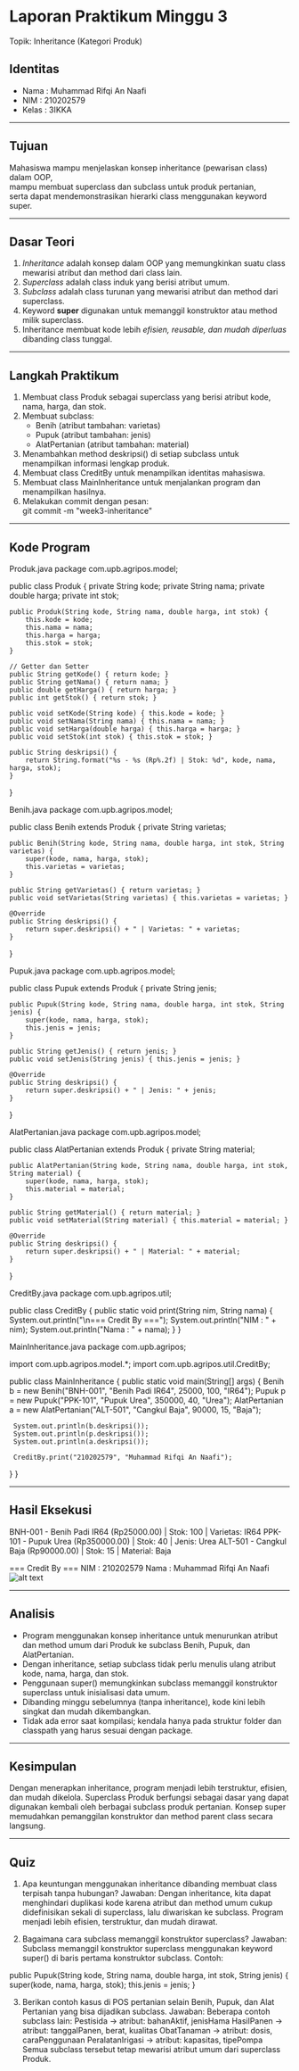 # Laporan Praktikum Minggu 3
Topik: Inheritance (Kategori Produk)

## Identitas
- Nama  : Muhammad Rifqi An Naafi
- NIM   : 210202579
- Kelas : 3IKKA

---

## Tujuan
Mahasiswa mampu menjelaskan konsep inheritance (pewarisan class) dalam OOP,  
mampu membuat superclass dan subclass untuk produk pertanian,  
serta dapat mendemonstrasikan hierarki class menggunakan keyword super.

---

## Dasar Teori
1. *Inheritance* adalah konsep dalam OOP yang memungkinkan suatu class mewarisi atribut dan method dari class lain.  
2. *Superclass* adalah class induk yang berisi atribut umum.  
3. *Subclass* adalah class turunan yang mewarisi atribut dan method dari superclass.  
4. Keyword **super** digunakan untuk memanggil konstruktor atau method milik superclass.  
5. Inheritance membuat kode lebih *efisien, reusable, dan mudah diperluas* dibanding class tunggal.

---

## Langkah Praktikum
1. Membuat class Produk sebagai superclass yang berisi atribut kode, nama, harga, dan stok.  
2. Membuat subclass:
   - Benih (atribut tambahan: varietas)  
   - Pupuk (atribut tambahan: jenis)  
   - AlatPertanian (atribut tambahan: material)
3. Menambahkan method deskripsi() di setiap subclass untuk menampilkan informasi lengkap produk.  
4. Membuat class CreditBy untuk menampilkan identitas mahasiswa.  
5. Membuat class MainInheritance untuk menjalankan program dan menampilkan hasilnya.  
6. Melakukan commit dengan pesan:  
git commit -m "week3-inheritance"


---

## Kode Program

Produk.java
package com.upb.agripos.model;

public class Produk {
    private String kode;
    private String nama;
    private double harga;
    private int stok;

    public Produk(String kode, String nama, double harga, int stok) {
        this.kode = kode;
        this.nama = nama;
        this.harga = harga;
        this.stok = stok;
    }

    // Getter dan Setter
    public String getKode() { return kode; }
    public String getNama() { return nama; }
    public double getHarga() { return harga; }
    public int getStok() { return stok; }

    public void setKode(String kode) { this.kode = kode; }
    public void setNama(String nama) { this.nama = nama; }
    public void setHarga(double harga) { this.harga = harga; }
    public void setStok(int stok) { this.stok = stok; }

    public String deskripsi() {
        return String.format("%s - %s (Rp%.2f) | Stok: %d", kode, nama, harga, stok);
    }
}

Benih.java
package com.upb.agripos.model;

public class Benih extends Produk {
    private String varietas;

    public Benih(String kode, String nama, double harga, int stok, String varietas) {
        super(kode, nama, harga, stok);
        this.varietas = varietas;
    }

    public String getVarietas() { return varietas; }
    public void setVarietas(String varietas) { this.varietas = varietas; }

    @Override
    public String deskripsi() {
        return super.deskripsi() + " | Varietas: " + varietas;
    }
}

Pupuk.java
package com.upb.agripos.model;

public class Pupuk extends Produk {
    private String jenis;

    public Pupuk(String kode, String nama, double harga, int stok, String jenis) {
        super(kode, nama, harga, stok);
        this.jenis = jenis;
    }

    public String getJenis() { return jenis; }
    public void setJenis(String jenis) { this.jenis = jenis; }

    @Override
    public String deskripsi() {
        return super.deskripsi() + " | Jenis: " + jenis;
    }
}

AlatPertanian.java
package com.upb.agripos.model;

public class AlatPertanian extends Produk {
    private String material;

    public AlatPertanian(String kode, String nama, double harga, int stok, String material) {
        super(kode, nama, harga, stok);
        this.material = material;
    }

    public String getMaterial() { return material; }
    public void setMaterial(String material) { this.material = material; }

    @Override
    public String deskripsi() {
        return super.deskripsi() + " | Material: " + material;
    }
}

CreditBy.java
package com.upb.agripos.util;

public class CreditBy {
    public static void print(String nim, String nama) {
        System.out.println("\n=== Credit By ===");
        System.out.println("NIM  : " + nim);
        System.out.println("Nama : " + nama);
    }
}

MainInheritance.java
package com.upb.agripos;

import com.upb.agripos.model.*;
import com.upb.agripos.util.CreditBy;

public class MainInheritance {
 public static void main(String[] args) {
     Benih b = new Benih("BNH-001", "Benih Padi IR64", 25000, 100, "IR64");
     Pupuk p = new Pupuk("PPK-101", "Pupuk Urea", 350000, 40, "Urea");
     AlatPertanian a = new AlatPertanian("ALT-501", "Cangkul Baja", 90000, 15, "Baja");

     System.out.println(b.deskripsi());
     System.out.println(p.deskripsi());
     System.out.println(a.deskripsi());

     CreditBy.print("210202579", "Muhammad Rifqi An Naafi");
 }
}

---

## Hasil Eksekusi

BNH-001 - Benih Padi IR64 (Rp25000.00) | Stok: 100 | Varietas: IR64
PPK-101 - Pupuk Urea (Rp350000.00) | Stok: 40 | Jenis: Urea
ALT-501 - Cangkul Baja (Rp90000.00) | Stok: 15 | Material: Baja

=== Credit By ===
NIM  : 210202579
Nama : Muhammad Rifqi An Naafi
![alt text](hasil.png)

---

## Analisis

- Program menggunakan konsep inheritance untuk menurunkan atribut dan method umum dari Produk ke subclass Benih, Pupuk, dan AlatPertanian.
- Dengan inheritance, setiap subclass tidak perlu menulis ulang atribut kode, nama, harga, dan stok.
- Penggunaan super() memungkinkan subclass memanggil konstruktor superclass untuk inisialisasi data umum.
- Dibanding minggu sebelumnya (tanpa inheritance), kode kini lebih singkat dan mudah dikembangkan.
- Tidak ada error saat kompilasi; kendala hanya pada struktur folder dan classpath yang harus sesuai dengan package.

---

## Kesimpulan
Dengan menerapkan inheritance, program menjadi lebih terstruktur, efisien, dan mudah dikelola.
Superclass Produk berfungsi sebagai dasar yang dapat digunakan kembali oleh berbagai subclass produk pertanian.
Konsep super memudahkan pemanggilan konstruktor dan method parent class secara langsung.

---

## Quiz
1. Apa keuntungan menggunakan inheritance dibanding membuat class terpisah tanpa hubungan?
Jawaban:
Dengan inheritance, kita dapat menghindari duplikasi kode karena atribut dan method umum cukup didefinisikan sekali di superclass, lalu diwariskan ke subclass.
Program menjadi lebih efisien, terstruktur, dan mudah dirawat.

2. Bagaimana cara subclass memanggil konstruktor superclass?
Jawaban:
Subclass memanggil konstruktor superclass menggunakan keyword super() di baris pertama konstruktor subclass.
Contoh:

public Pupuk(String kode, String nama, double harga, int stok, String jenis) {
    super(kode, nama, harga, stok);
    this.jenis = jenis;
}


3. Berikan contoh kasus di POS pertanian selain Benih, Pupuk, dan Alat Pertanian yang bisa dijadikan subclass.
Jawaban:
Beberapa contoh subclass lain:
Pestisida → atribut: bahanAktif, jenisHama
HasilPanen → atribut: tanggalPanen, berat, kualitas
ObatTanaman → atribut: dosis, caraPenggunaan
PeralatanIrigasi → atribut: kapasitas, tipePompa
Semua subclass tersebut tetap mewarisi atribut umum dari superclass Produk.